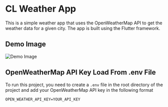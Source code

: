 # CL Weather App

This is a simple weather app that uses the OpenWeatherMap API to get the weather data for a given city. The app is built using the Flutter framework.

## Demo Image

![Demo Image](https://i.ibb.co/1GnF8F5/image.png)

## OpenWeatherMap API Key Load From .env File

To run this project, you need to create a `.env` file in the root directory of the project and add your OpenWeatherMap API key in the following format

```
OPEN_WEATHER_API_KEY=YOUR_API_KEY
```



